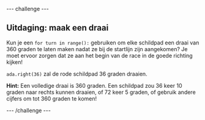 \--- challenge \---

## Uitdaging: maak een draai

Kun je een `for turn in range():` gebruiken om elke schildpad een draai van 360 graden te laten maken nadat ze bij de startlijn zijn aangekomen? Je moet ervoor zorgen dat ze aan het begin van de race in de goede richting kijken!

` ada.right(36) ` zal de rode schildpad 36 graden draaien.

**Hint:** Een volledige draai is 360 graden. Een schildpad zou 36 keer 10 graden naar rechts kunnen draaien, of 72 keer 5 graden, of gebruik andere cijfers om tot 360 graden te komen!

\--- /challenge \---